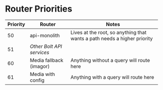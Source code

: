 # Router Priorities

| Priority | Router                    | Notes                                                                    |
| -------- | ------------------------- | ------------------------------------------------------------------------ |
| 50       | api-monolith              | Lives at the root, so anything that wants a path needs a higher priority |
| 51       | _Other Bolt API services_ |                                                                          |
| 60       | Media fallback (imagor)   | Anything without a query will route here                                 |
| 61       | Media with config         | Anything with a query will route here                                    |
